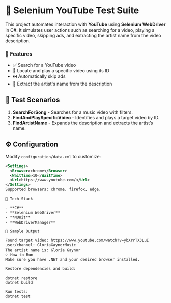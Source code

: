 # 🎵 Selenium YouTube Test Suite

This project automates interaction with **YouTube** using **Selenium WebDriver** in C#. It simulates user actions such as searching for a video, playing a specific video, skipping ads, and extracting the artist name from the video description.

### 🚀 Features

- ✅ Search for a YouTube video
- 🎯 Locate and play a specific video using its ID
- ⏭️ Automatically skip ads
- 🧠 Extract the artist's name from the description

## 🧪 Test Scenarios

1. **SearchForSong** - Searches for a music video with filters.
2. **FindAndPlaySpecificVideo** - Identifies and plays a target video by ID.
3. **FindArtistName** - Expands the description and extracts the artist’s name.

## ⚙️ Configuration

Modify `configuration/data.xml` to customize:

```xml
<Settings>
  <Browser>chrome</Browser>
  <WaitTime>10</WaitTime>
  <Url>https://www.youtube.com/</Url>
</Settings>
Supported browsers: chrome, firefox, edge.

🧰 Tech Stack

- **C#**
- **Selenium WebDriver**
- **NUnit**
- **WebDriverManager**

📸 Sample Output

Found target video: https://www.youtube.com/watch?v=ybXrrTX3LuI
user/channel: GloriaGaynorMusic
The artist name is: Gloria Gaynor
💡 How to Run
Make sure you have .NET and your desired browser installed.

Restore dependencies and build:

dotnet restore
dotnet build

Run tests:
dotnet test



